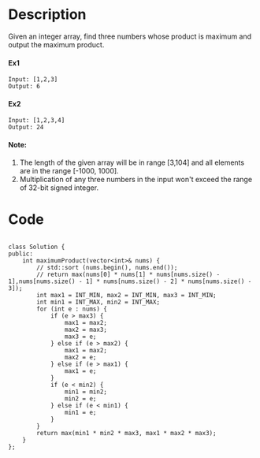 # Description

Given an integer array, find three numbers whose product is maximum and output the maximum product.

#### Ex1

```
Input: [1,2,3]
Output: 6

```

#### Ex2

```
Input: [1,2,3,4]
Output: 24

```

#### Note:
1. The length of the given array will be in range [3,104] and all elements are in the range [-1000, 1000].
2. Multiplication of any three numbers in the input won't exceed the range of 32-bit signed integer.

# Code

```

class Solution {
public:
    int maximumProduct(vector<int>& nums) {
        // std::sort (nums.begin(), nums.end());
        // return max(nums[0] * nums[1] * nums[nums.size() - 1],nums[nums.size() - 1] * nums[nums.size() - 2] * nums[nums.size() - 3]);
        int max1 = INT_MIN, max2 = INT_MIN, max3 = INT_MIN;
        int min1 = INT_MAX, min2 = INT_MAX;
        for (int e : nums) {
            if (e > max3) {
                max1 = max2;
                max2 = max3;
                max3 = e;
            } else if (e > max2) {
                max1 = max2;
                max2 = e;
            } else if (e > max1) {
                max1 = e;
            }
            if (e < min2) {
                min1 = min2;
                min2 = e;
            } else if (e < min1) {
                min1 = e;
            }
        }
        return max(min1 * min2 * max3, max1 * max2 * max3);
    }
};

```
